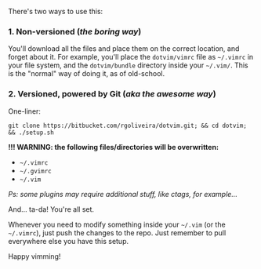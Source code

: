 There's two ways to use this:

### 1. Non-versioned (*the boring way*)

You'll download all the files and place them on the correct location, and forget about it. For example, you'll place the `dotvim/vimrc` file as `~/.vimrc` in your file system, and the `dotvim/bundle` directory inside your `~/.vim/`.
This is the "normal" way of doing it, as of old-school.

### 2. Versioned, powered by Git (*aka the awesome way*)
One-liner:

    git clone https://bitbucket.com/rgoliveira/dotvim.git; && cd dotvim; && ./setup.sh


**!!! WARNING: the following files/directories will be overwritten:**

- `~/.vimrc`
- `~/.gvimrc`
- `~/.vim`

*Ps: some plugins may require additional stuff, like ctags, for example...*

And... ta-da! You're all set.

Whenever you need to modify something inside your `~/.vim` (or the `~/.vimrc`), just push the changes to the repo. Just remember to pull everywhere else you have this setup.

Happy vimming!
